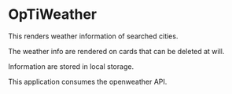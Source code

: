 # OpTiWeather

This renders weather information of searched cities.

The weather info are rendered on cards that can be deleted at will.

Information are stored in local storage.

This application consumes the openweather API.
